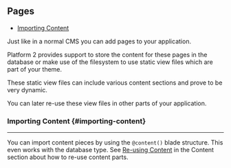 ## Pages

- [Importing Content](#importing-content)

Just like in a normal CMS you can add pages to your application.

Platform 2 provides support to store the content for these pages in the database or make use of the filesystem to use static view files which are part of your theme.

These static view files can include various content sections and prove to be very dynamic.

You can later re-use these view files in other parts of your application.

### Importing Content {#importing-content}

---

You can import content pieces by using the `@content()` blade structure. This even works with the database type. See [Re-using Content]({url}/usage/content#re-using-content) in the Content section about how to re-use content parts.
